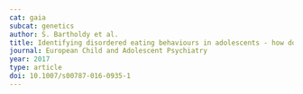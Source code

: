 ```yaml
---
cat: gaia
subcat: genetics
author: S. Bartholdy et al.
title: Identifying disordered eating behaviours in adolescents - how do parent and adolescent reports differ by sex and age?
journal: European Child and Adolescent Psychiatry
year: 2017
type: article
doi: 10.1007/s00787-016-0935-1
---
```

